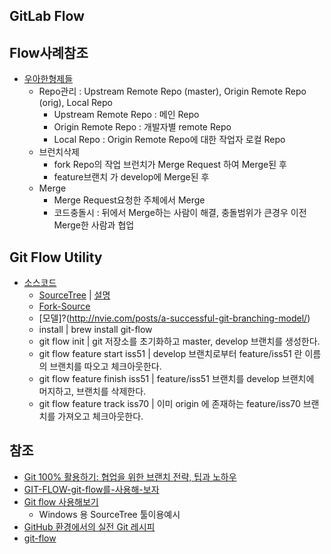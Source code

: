 ## GitLab Flow
## Flow사례참조
  - [우아한형제들](http://woowabros.github.io/experience/2017/10/30/baemin-mobile-git-branch-strategy.html)
     + Repo관리 : Upstream Remote Repo (master), Origin Remote Repo (orig), Local Repo
       * Upstream Remote Repo : 메인 Repo
       * Origin Remote Repo : 개발자별 remote Repo
       * Local Repo : Origin Remote Repo에 대한 작업자 로컬 Repo
     + 브런치삭제
       * fork Repo의 작업 브런치가 Merge Request 하여 Merge된 후
       * feature브랜치 가 develop에 Merge된 후
     + Merge
       * Merge Request요청한 주체에서 Merge
       * 코드충돌시 : 뒤에서 Merge하는 사람이 해결, 충돌범위가 큰경우 이전 Merge한 사람과 협업

## Git Flow Utility
  - [소스코드](https://github.com/nvie/gitflow)
     + [SourceTree](https://www.sourcetreeapp.com/)
       | [설명](https://danielkummer.github.io/git-flow-cheatsheet/index.ko_KR.html)
     + [Fork-Source](https://github.com/petervanderdoes/gitflow-avh)
     + [모델]?(http://nvie.com/posts/a-successful-git-branching-model/)
     + install
      | brew install git-flow
     + git flow init
      | git 저장소를 초기화하고 master, develop 브랜치를 생성한다.
     + git flow feature start iss51
      | develop 브랜치로부터 feature/iss51 란 이름의 브랜치를 따오고 체크아웃한다.
     + git flow feature finish iss51
      | feature/iss51 브랜치를 develop 브랜치에 머지하고, 브랜치를 삭제한다.
     + git flow feature track iss70
      | 이미 origin 에 존재하는 feature/iss70 브랜치를 가져오고 체크아웃한다.

## 참조
  - [Git 100% 활용하기: 협업을 위한 브랜치 전략, 팁과 노하우](https://academy.realm.io/kr/posts/360andev-savvas-dalkitsis-using-git-like-a-pro/)
  - [GIT-FLOW-git-flow를-사용해-보자](http://yujuwon.tistory.com/entry/GIT-FLOW-git-flow%EB%A5%BC-%EC%82%AC%EC%9A%A9%ED%95%B4-%EB%B3%B4%EC%9E%90)
  - [Git flow 사용해보기](http://boxfoxs.tistory.com/347)
    + Windows 용 SourceTree 툴이용예시
  - [GitHub 환경에서의 실전 Git 레시피](http://meetup.toast.com/posts/116)
  - [git-flow](https://www.git-tower.com/learn/git/ebook/en/command-line/advanced-topics/git-flow)
